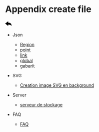 # Appendix create file
[![](../../screenshots/other/Go-back.png)](../../README.md)
 

- Json

  - [Region](json-region.md)
  - [point](json-point.md)
  - [link](json-links.md)
  - [global](json-global.md)
  - [gabarit](json-gabarit.md)


- SVG 

  - [Creation image SVG en background](svg.md)

 

- Server

  - [serveur de stockage](server.md)


- FAQ

  - [FAQ](faq.md)
